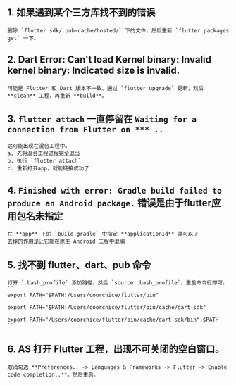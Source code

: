 ## 1. 如果遇到某个三方库找不到的错误  
    删除 `flutter sdk/.pub-cache/hosted/` 下的文件，然后重新 `flutter packages get` 一下。  


## 2. Dart Error: Can't load Kernel binary: Invalid kernel binary: Indicated size is invalid.  
    可能是 Flutter 和 Dart 版本不一致。通过 `flutter upgrade` 更新，然后 **clean** 工程，再重新 **build**。


## 3. `flutter attach` 一直停留在 `Waiting for a connection from Flutter on *** ..`  
    这可能出现在混合工程中。
    a. 先将混合工程进程完全退出
    b. 执行 `flutter attach`
    c. 重新打开app，就能链接成功了


## 4. `Finished with error: Gradle build failed to produce an Android package.` 错误是由于flutter应用包名未指定
    在 **app** 下的 `build.gradle` 中指定 **applicationId** 就可以了  
    去掉的作用是让它能在原生 Android 工程中混编


## 5. 找不到 **flutter、dart、pub** 命令   
    打开 `.bash_profile` 添加路径，然后 `source .bash_profile`，重启命令行即可。
    ```
    export PATH="$PATH:/Users/coorchice/flutter/bin"
    
    export PATH="$PATH:/Users/coorchice/flutter/bin/cache/dart-sdk"

    export PATH="/Users/coorchice/flutter/bin/cache/dart-sdk/bin":$PATH
    ```

## 6. AS 打开 Flutter 工程，出现不可关闭的空白窗口。
    取消勾选 **Preferences.. -> Languages & Frameworks -> Flutter -> Enable code completion..**。然后重启。

